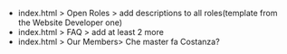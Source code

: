 - index.html > Open Roles > add descriptions to all roles(template from the Website Developer one)
- index.html > FAQ > add at least 2 more
- index.html > Our Members> Che master fa Costanza?
